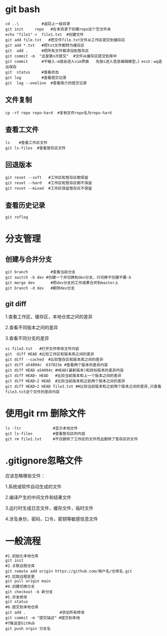 # git bash

```
cd ..\          #返回上一级目录
git init     repo   #在本目录下创建repo这个空文件夹
echo "file1" >  file1.txt  #创建文件
git add file.txt   #把文件file.txt文件从工作区提交到缓存区
git add *.txt   #把txt文件都转为缓存区
git  add .      #把所有文件都添加到暂存区
git commit -m  "这是第n次提交"  #文件从缓存区提交到库中
git commit      #不输入-m就会进入vim界面   先按i进入信息编辑模型，》esc》：wq退出保存
git  status     #查看状态
git log         #查看提交记录
git  log --oneline  #查看简介的提交记录
```

## 文件复制

```
cp -rf repo repo-hard  #复制文件repo名为repo-hard
```

## 查看工文件

```
ls    #查看工作区文件
git ls-files  #查看暂存区文件
```

## 回退版本

```
git reset --soft   #工作区和暂存区都保留
git reset --hard   #工作区和暂存区都不保留
git reset --mixed  #工作区保留暂存区不保留
```

## 查看历史记录

```
git reflog   
```

# 分支管理

## 创建与合并分支

```
git branch          #查看当前分支
git switch -b dev #创建一个并切换到dev分支，只切换不创建不要-b
git merge dev       #把dev分支的工作成果合并到master上
git branch -d dev   #删除dev分支
```



## git diff

1.查看工作区，缓存区，本地仓库之间的差异

2.查看不同版本之间的差异

3.查看不同分支的差异

```
vi file3.txt   #打开文件修改文件内容
git  diff HEAD #比较工作区和版本库之间的差异
git diff --cached  #比较暂存区和版本库之间的差异
git diff a54094c  637023e #查看两个版本的差异内容
git diff HEAD a54094c #HEAD(最新版本)和目标版本的差异内容
git diff HEAD~ HEAD   #比较当前版本和上一个版本之间的差异
git diff HEAD~2 HEAD  #比较当前版本和之前两个版本之间的差异
git diff HEAD~2 HEAD file3.txt ##比较当前版本和之前两个版本之间的差异,只查看file3.txt这个文件的差异内容
```

# 使用git rm 删除文件

```
ls -ltr              #显示本地文件
git ls-files         #查看暂存区的内容
git rm file1.txt     #不仅删除了工作区的文件而且删除了暂存区的文件
```

# .gitignore忽略文件

应该忽略哪些文件：

1.系统或软件自动生成的文件

2.编译产生的中间文件和结果文件

3.运行时生成日志文件，缓存文件，临时文件

4.涉及身份，密码，口令，密钥等敏感信息文件

# 一般流程

```
#1.初始化本地仓库
git init
#2.关联远程仓库
git remote add origin https://github.com/用户名/仓库名.git
#3.拉取远程变更
git pull origin main
#4.创建切换分支
git checkout -b 新分支
#5.开发修改
git status
#6.提交到本地仓库
git add .               #添加所有修改
git commit -m "提交描述" #提交到本地
#7推送至GitHub
git push orgin 分支名
```

